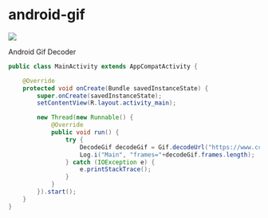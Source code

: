# android-gif


[![](https://jitpack.io/v/planet0104/android-gif.svg)](https://jitpack.io/#planet0104/android-gif)


Android Gif Decoder


```java
public class MainActivity extends AppCompatActivity {

    @Override
    protected void onCreate(Bundle savedInstanceState) {
        super.onCreate(savedInstanceState);
        setContentView(R.layout.activity_main);

        new Thread(new Runnable() {
            @Override
            public void run() {
                try {
                    DecodeGif decodeGif = Gif.decodeUrl("https://www.ccfish.run/girl.gif");
                    Log.i("Main", "frames="+decodeGif.frames.length);
                } catch (IOException e) {
                    e.printStackTrace();
                }
            }
        }).start();
    }
}
```
